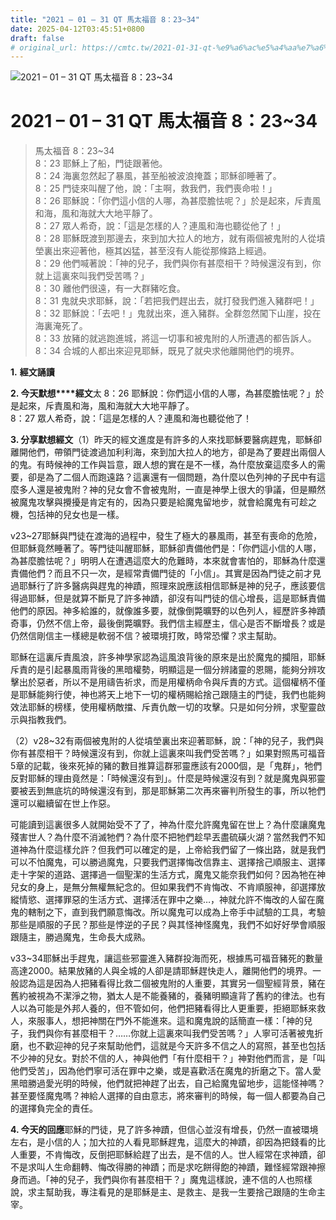 ```yaml
---
title: "2021 – 01 – 31 QT 馬太福音 8：23~34"
date: 2025-04-12T03:45:51+0800
draft: false
# original_url: https://cmtc.tw/2021-01-31-qt-%e9%a6%ac%e5%a4%aa%e7%a6%8f%e9%9f%b3-8%ef%bc%9a2334
---
```


![2021 – 01 – 31 QT 馬太福音 8：23~34](/images/qt.jpg   "2021 – 01 – 31 QT 馬太福音 8：23~34")

# 2021 – 01 – 31 QT 馬太福音 8：23~34

> 馬太福音 8：23~34  
> 8：23 耶穌上了船，門徒跟著他。  
> 8：24 海裏忽然起了暴風，甚至船被波浪掩蓋；耶穌卻睡著了。  
> 8：25 門徒來叫醒了他，說：「主啊，救我們，我們喪命啦！」  
> 8：26 耶穌說：「你們這小信的人哪，為甚麼膽怯呢？」於是起來，斥責風和海，風和海就大大地平靜了。  
> 8：27 眾人希奇，說：「這是怎樣的人？連風和海也聽從他了！」  
> 8：28 耶穌既渡到那邊去，來到加大拉人的地方，就有兩個被鬼附的人從墳塋裏出來迎著他，極其凶猛，甚至沒有人能從那條路上經過。  
> 8：29 他們喊著說：「神的兒子，我們與你有甚麼相干？時候還沒有到，你就上這裏來叫我們受苦嗎？」  
> 8：30 離他們很遠，有一大群豬吃食。  
> 8：31 鬼就央求耶穌，說：「若把我們趕出去，就打發我們進入豬群吧！」  
> 8：32 耶穌說：「去吧！」鬼就出來，進入豬群。全群忽然闖下山崖，投在海裏淹死了。  
> 8：33 放豬的就逃跑進城，將這一切事和被鬼附的人所遭遇的都告訴人。  
> 8：34 合城的人都出來迎見耶穌，既見了就央求他離開他們的境界。

**1.** **經文誦讀**

**2. 今天默想****經文**太 8：26 耶穌說：你們這小信的人哪，為甚麼膽怯呢？」於是起來，斥責風和海，風和海就大大地平靜了。  
8：27 眾人希奇，說：「這是怎樣的人？連風和海也聽從他了！

**3. 分享默想經文**（1）昨天的經文進度是有許多的人來找耶穌要醫病趕鬼，耶穌卻離開他們，帶領門徒渡過加利利海，來到加大拉人的地方，卻是為了要趕出兩個人的鬼。有時候神的工作與旨意，跟人想的實在是不一樣，為什麼放棄這麼多人的需要，卻是為了二個人而跑遠路？這裏還有一個問題，為什麼以色列神的子民中有這麼多人還是被鬼附？神的兒女會不會被鬼附，一直是神學上很大的爭議，但是顯然被魔鬼攻擊與攪擾是肯定有的，因為只要是給魔鬼留地步，就會給魔鬼有可趁之機，包括神的兒女也是一樣。

v23~27耶穌與門徒在渡海的過程中，發生了極大的暴風雨，甚至有喪命的危險，但耶穌竟然睡著了。等門徒叫醒耶穌，耶穌卻責備他們是：「你們這小信的人哪，為甚麼膽怯呢？」明明人在遭遇這麼大的危難時，本來就會害怕的，耶穌為什麼還責備他們？而且不只一次，是經常責備門徒的「小信」。其實是因為門徒之前才見過耶穌行了許多醫病與趕鬼的神蹟，照理來說應該相信耶穌是神的兒子，應該要信得過耶穌，但是就算不斷見了許多神蹟，卻沒有叫門徒的信心增長，這是耶穌責備他們的原因。神多給誰的，就像誰多要，就像倒斃曠野的以色列人，經歷許多神蹟奇事，仍然不信上帝，最後倒斃曠野。我們信主經歷主，信心是否不斷增長？或是仍然信剛信主一樣總是軟弱不信？被環境打敗，時常恐懼？求主幫助。

耶穌在這裏斥責風浪，許多神學家認為這風浪背後的原來是出於魔鬼的攔阻，耶穌斥責的是引起暴風雨背後的黑暗權勢，明顯這是一個分辨諸靈的恩賜，能夠分辨攻擊出於惡者，所以不是用禱告祈求，而是用權柄命令與斥責的方式。這個權柄不僅是耶穌能夠行使，神也將天上地下一切的權柄賜給捨己跟隨主的門徒，我們也能夠效法耶穌的榜樣，使用權柄敵擋、斥責仇敵一切的攻擊。只是如何分辨，求聖靈啟示與指教我們。

（2）v28~32有兩個被鬼附的人從墳塋裏出來迎著耶穌，說：「神的兒子，我們與你有甚麼相干？時候還沒有到，你就上這裏來叫我們受苦嗎？」如果對照馬可福音5章的記載，後來死掉的豬的數目推算這群邪靈應該有2000個，是「鬼群」，牠們反對耶穌的理由竟然是：「時候還沒有到」。什麼是時候還沒有到？就是魔鬼與邪靈要被丟到無底坑的時候還沒有到，那是耶穌第二次再來審判所發生的事，所以牠們還可以繼續留在世上作惡。

可能讀到這裏很多人就開始受不了了，神為什麼允許魔鬼留在世上？為什麼讓魔鬼殘害世人？為什麼不消滅牠們？為什麼不把牠們趁早丟盡硫磺火湖？當然我們不知道神為什麼這樣允許？但我們可以確定的是，上帝給我們留了一條出路，就是我們可以不怕魔鬼，可以勝過魔鬼，只要我們選擇悔改信靠主、選擇捨己順服主、選擇走十字架的道路、選擇過一個聖潔的生活方式，魔鬼又能奈我們如何？因為牠在神兒女的身上，是無分無權無紀念的。但如果我們不肯悔改、不肯順服神，卻選擇放縱情慾、選擇罪惡的生活方式、選擇活在罪中之樂…，神就允許不悔改的人留在魔鬼的轄制之下，直到我們願意悔改。所以魔鬼可以成為上帝手中試驗的工具，考驗那些是順服的子民？那些是悖逆的子民？與其怪神怪魔鬼，我們不如好好學會順服跟隨主，勝過魔鬼，生命長大成熟。

v33~34耶穌出手趕鬼，讓這些邪靈進入豬群投海而死，根據馬可福音豬死的數量高達2000。結果放豬的人與全城的人卻是請耶穌趕快走人，離開他們的境界。一般認為這是因為人把豬看得比救二個被鬼附的人重要，其實另一個聖經背景，豬在舊約被視為不潔淨之物，猶太人是不能養豬的，養豬明顯違背了舊約的律法。也有人以為可能是外邦人養的，但不管如何，他們把豬看得比人更重要，拒絕耶穌來救人，來服事人，想把神關在門外不能進來。這和魔鬼說的話簡直一樣：「神的兒子，我們與你有甚麼相干？……你就上這裏來叫我們受苦嗎？」人寧可活著被鬼折磨，也不歡迎神的兒子來幫助他們，這就是今天許多不信之人的寫照，甚至也包括不少神的兒女。對於不信的人，神與他們「有什麼相干？」神對他們而言，是「叫他們受苦」，因為他們寧可活在罪中之樂，或是喜歡活在魔鬼的折磨之下。當人愛黑暗勝過愛光明的時候，他們就把神趕了出去，自己給魔鬼留地步，這能怪神嗎？甚至要怪魔鬼嗎？神給人選擇的自由意志，將來審判的時候，每一個人都要為自己的選擇負完全的責任。

**4. 今天的回應**耶穌的門徒，見了許多神蹟，但信心並沒有增長，仍然一直被環境左右，是小信的人；加大拉的人看見耶穌趕鬼，這麼大的神蹟，卻因為把錢看的比人重要，不肯悔改，反倒把耶穌給趕了出去，是不信的人。世人經常在求神蹟，卻不是求叫人生命翻轉、悔改得勝的神蹟；而是求吃餅得飽的神蹟，難怪經常跟神擦身而過。「神的兒子，我們與你有甚麼相干？」魔鬼這樣說，連不信的人也照樣說，求主幫助我，專注看見的是耶穌是主、是救主、是我一生要捨己跟隨的生命主宰。